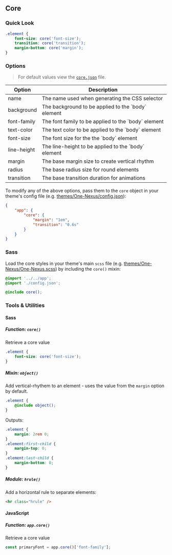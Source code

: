 ## Core

### Quick Look

```scss
.element {
    font-size: core('font-size');
    transition: core('transition');
    margin-bottom: core('margin');
}
```

### Options

> For default values view the [`core.json`](core.json) file.

<table class="table">
    <thead>
        <tr>
            <th>Option</th>
            <th>Description</th>
        </tr>
    </thead>
    <tbody>
        <tr>
            <td>name</td>
            <td>The name used when generating the CSS selector</td>
        </tr>
        <tr>
            <td>background</td>
            <td>The background to be applied to the `body` element</td>
        </tr>
        <tr>
            <td>font-family</td>
            <td>The font family to be applied to the `body` element</td>
        </tr>
        <tr>
            <td>text-color</td>
            <td>The text color to be applied to the `body` element</td>
        </tr>
        <tr>
            <td>font-size</td>
            <td>The font size for the the `body` element</td>
        </tr>
        <tr>
            <td>line-height</td>
            <td>The line-height to be applied to the `body` element</td>
        </tr>
        <tr>
            <td>margin</td>
            <td>The base margin size to create vertical rhythm</td>
        </tr>
        <tr>
            <td>radius</td>
            <td>The base radius size for round elements</td>
        </tr>
        <tr>
            <td>transition</td>
            <td>The base transition duration for animations</td>
        </tr>
    </tbody>
</table>

To modify any of the above options, pass them to the `core` object in your theme's config file (e.g. [themes/One-Nexus/config.json](../../../themes/One-Nexus/config.json)):

```json
{
    "app": {
        "core": {
            "margin": "1em",
            "transition": "0.6s"
        }
    }
}
```

### Sass

Load the core styles in your theme's main `scss` file (e.g. [themes/One-Nexus/One-Nexus.scss](../../../themes/One-Nexus/One-Nexus.scss)) by including the `core()` mixin:

```scss
@import '../../app';
@import './config.json';

@include core();
```

### Tools & Utilities

#### Sass

##### Function: `core()`

Retrieve a core value

```scss
.element {
    font-size: core('font-size');
}
```

##### Mixin: `object()`

Add vertical-rhythem to an element - uses the value from the `margin` option by default.

```scss
.element {
    @include object();
}
```

Outputs:

```css
.element {
    margin: 2rem 0;
}
.element:first-child {
    margin-top: 0;
}
.element:last-child {
    margin-bottom: 0;
}
```

##### Module: `hrule()`

Add a horizontal rule to separate elements:

```html
<hr class="hrule" />
```

#### JavaScript

##### Function: `app.core()`

Retrieve a core value

```js
const primaryFont = app.core()['font-family'];
```